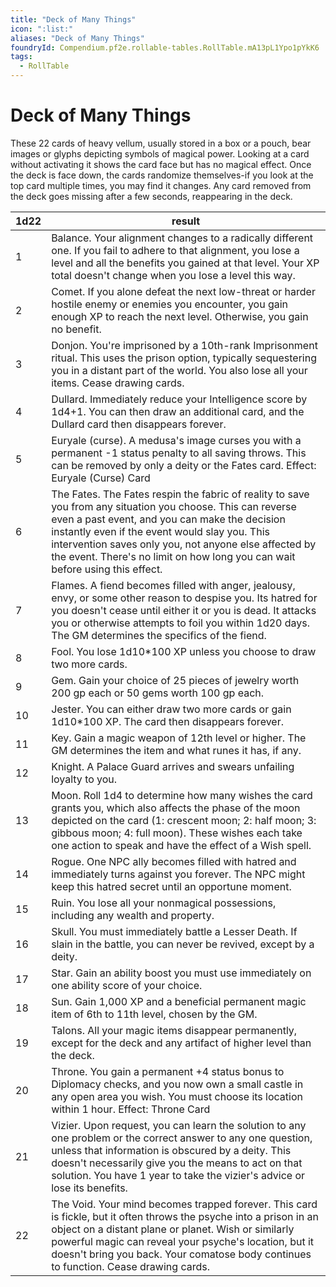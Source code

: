 ```yaml
---
title: "Deck of Many Things"
icon: ":list:"
aliases: "Deck of Many Things"
foundryId: Compendium.pf2e.rollable-tables.RollTable.mA13pL1Ypo1pYkK6
tags:
  - RollTable
---
```


# Deck of Many Things
These 22 cards of heavy vellum, usually stored in a box or a pouch, bear images or glyphs depicting symbols of magical power. Looking at a card without activating it shows the card face but has no magical effect. Once the deck is face down, the cards randomize themselves-if you look at the top card multiple times, you may find it changes. Any card removed from the deck goes missing after a few seconds, reappearing in the deck.

| 1d22 | result |
|------|--------|
| 1 | Balance. Your alignment changes to a radically different one. If you fail to adhere to that alignment, you lose a level and all the benefits you gained at that level. Your XP total doesn't change when you lose a level this way. |
| 2 | Comet. If you alone defeat the next low-threat or harder hostile enemy or enemies you encounter, you gain enough XP to reach the next level. Otherwise, you gain no benefit. |
| 3 | Donjon. You're imprisoned by a 10th-rank Imprisonment ritual. This uses the prison option, typically sequestering you in a distant part of the world. You also lose all your items. Cease drawing cards. |
| 4 | Dullard. Immediately reduce your Intelligence score by 1d4+1. You can then draw an additional card, and the Dullard card then disappears forever. |
| 5 | Euryale (curse). A medusa's image curses you with a permanent -1 status penalty to all saving throws. This can be removed by only a deity or the Fates card. Effect: Euryale (Curse) Card |
| 6 | The Fates. The Fates respin the fabric of reality to save you from any situation you choose. This can reverse even a past event, and you can make the decision instantly even if the event would slay you. This intervention saves only you, not anyone else affected by the event. There's no limit on how long you can wait before using this effect. |
| 7 | Flames. A fiend becomes filled with anger, jealousy, envy, or some other reason to despise you. Its hatred for you doesn't cease until either it or you is dead. It attacks you or otherwise attempts to foil you within 1d20 days. The GM determines the specifics of the fiend. |
| 8 | Fool. You lose 1d10\*100 XP unless you choose to draw two more cards. |
| 9 | Gem. Gain your choice of 25 pieces of jewelry worth 200 gp each or 50 gems worth 100 gp each. |
| 10 | Jester. You can either draw two more cards or gain 1d10\*100 XP. The card then disappears forever. |
| 11 | Key. Gain a magic weapon of 12th level or higher. The GM determines the item and what runes it has, if any. |
| 12 | Knight. A Palace Guard arrives and swears unfailing loyalty to you. |
| 13 | Moon. Roll 1d4 to determine how many wishes the card grants you, which also affects the phase of the moon depicted on the card (1: crescent moon; 2: half moon; 3: gibbous moon; 4: full moon). These wishes each take one action to speak and have the effect of a Wish spell. |
| 14 | Rogue. One NPC ally becomes filled with hatred and immediately turns against you forever. The NPC might keep this hatred secret until an opportune moment. |
| 15 | Ruin. You lose all your nonmagical possessions, including any wealth and property. |
| 16 | Skull. You must immediately battle a Lesser Death. If slain in the battle, you can never be revived, except by a deity. |
| 17 | Star. Gain an ability boost you must use immediately on one ability score of your choice. |
| 18 | Sun. Gain 1,000 XP and a beneficial permanent magic item of 6th to 11th level, chosen by the GM. |
| 19 | Talons. All your magic items disappear permanently, except for the deck and any artifact of higher level than the deck. |
| 20 | Throne. You gain a permanent +4 status bonus to Diplomacy checks, and you now own a small castle in any open area you wish. You must choose its location within 1 hour. Effect: Throne Card |
| 21 | Vizier. Upon request, you can learn the solution to any one problem or the correct answer to any one question, unless that information is obscured by a deity. This doesn't necessarily give you the means to act on that solution. You have 1 year to take the vizier's advice or lose its benefits. |
| 22 | The Void. Your mind becomes trapped forever. This card is fickle, but it often throws the psyche into a prison in an object on a distant plane or planet. Wish or similarly powerful magic can reveal your psyche's location, but it doesn't bring you back. Your comatose body continues to function. Cease drawing cards. |
